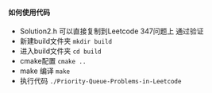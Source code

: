 #### 如何使用代码

* Solution2.h 可以直接复制到Leetcode 347问题上 通过验证
* 新建build文件夹 `mkdir build`
* 进入build文件夹 `cd build`
* cmake配置 `cmake ..`
* make 编译 `make`
* 执行代码 `./Priority-Queue-Problems-in-Leetcode`

